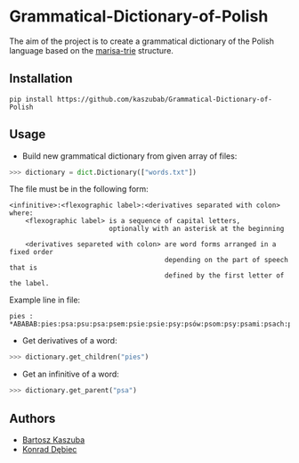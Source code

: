 # Grammatical-Dictionary-of-Polish

The aim of the project is to create a grammatical dictionary of the Polish language based on the [marisa-trie](https://github.com/pytries/marisa-trie) structure.

## Installation
```shell script
pip install https://github.com/kaszubab/Grammatical-Dictionary-of-Polish
```
## Usage
 - Build new grammatical dictionary from given array of files:
```python
>>> dictionary = dict.Dictionary(["words.txt"])
```
The file must be in the following form:  
```regexp
<infinitive>:<flexographic label>:<derivatives separated with colon>  
where:
    <flexographic label> is a sequence of capital letters, 
                         optionally with an asterisk at the beginning

    <derivatives separeted with colon> are word forms arranged in a fixed order 
                                       depending on the part of speech that is 
                                       defined by the first letter of the label.
```
Example line in file:
```
pies :  *ABABAB:pies:psa:psu:psa:psem:psie:psie:psy:psów:psom:psy:psami:psach:psy:
```
 - Get derivatives of a word:
```python
>>> dictionary.get_children("pies")
```
 - Get an infinitive of a word:
```python
>>> dictionary.get_parent("psa")
```

## Authors
 - [Bartosz Kaszuba](github.com/kaszubab)  
 - [Konrad Dębiec](github.com/kdebiec)